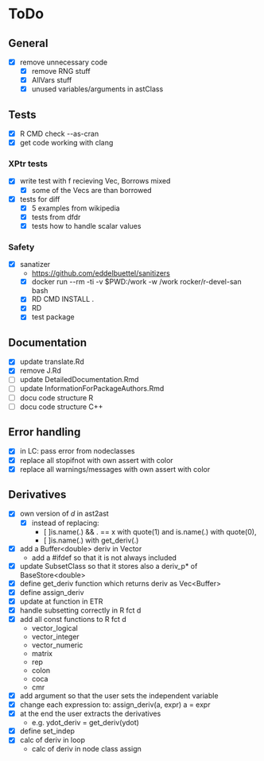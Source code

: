 # ToDo

## General

- [x] remove unnecessary code
  - [x] remove RNG stuff
  - [x] AllVars stuff
  - [x] unused variables/arguments in astClass

## Tests

- [x] R CMD check --as-cran
- [x] get code working with clang

### XPtr tests

- [x] write test with f recieving Vec, Borrows mixed
  - [x] some of the Vecs are than borrowed
- [x] tests for diff
  - [x] 5 examples from wikipedia
  - [x] tests from dfdr
  - [x] tests how to handle scalar values

### Safety

- [x] sanatizer 
  - https://github.com/eddelbuettel/sanitizers
  - [x] docker run --rm -ti -v $PWD:/work -w /work rocker/r-devel-san bash
  - [x] RD CMD INSTALL .
  - [x] RD
  - [x] test package

## Documentation

- [x] update translate.Rd
- [x] remove J.Rd
- [ ] update DetailedDocumentation.Rmd
- [ ] update InformationForPackageAuthors.Rmd
- [ ] docu code structure R
- [ ] docu code structure C++

## Error handling

- [x] in LC: pass error from nodeclasses
- [x] replace all stopifnot with own assert with color
- [x] replace all warnings/messages with own assert with color

## Derivatives

- [x] own version of *d* in ast2ast
  - [x] instead of replacing:
    * [ ]is.name(.) && . == x with quote(1) and 
      is.name(.) with quote(0),
    * [ ]is.name(.) with get_deriv(.)
- [x] add a Buffer\<double\> deriv in Vector
    * add a #ifdef so that it is not always included
- [x] update SubsetClass so that it stores also a deriv_p* of BaseStore\<double\>
- [x] define get_deriv function which returns deriv as Vec\<Buffer\>
- [x] define assign_deriv
- [x] update at function in ETR
- [x] handle subsetting correctly in R fct d
- [x] add all const functions to R fct d
  - vector_logical
  - vector_integer
  - vector_numeric
  - matrix
  - rep
  - colon
  - coca
  - cmr
- [x] add argument so that the user sets the independent variable
- [x] change each expression to:
    assign_deriv(a, expr)
    a = expr
- [x] at the end the user extracts the derivatives
  * e.g. ydot_deriv = get_deriv(ydot) 
- [x] define set_indep
- [x] calc of deriv in loop
  - calc of deriv in node class assign
